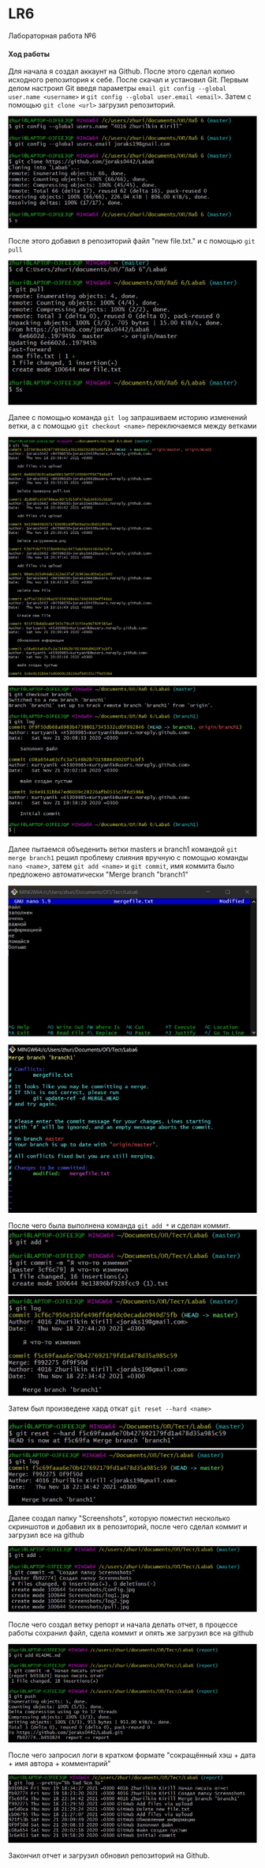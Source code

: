# LR6
Лабораторная работа №6
#### Ход работы
Для начала я создал аккаунт на Github. После этого сделал копию исходного репозитория к себе. После скачал и установил Git.
Первым делом настроил Git введя параметры `email git config --global user.name <username>` и `git config --global user.email <email>`.
Затем с помощью `git clone <url>` загрузил репозиторий.

![image](Screenshots/Config.jpg)

После этого добавил в репозиторий файл "new file.txt." и с помощью `git pull`

![image](Screenshots/pull.jpg)

Далее с помощью команда `git log` запрашиваем историю изменений ветки, а с помощью `git checkout <name>` переключаемся между ветками

![image](Screenshots/log1.jpg)

![image](Screenshots/log2.jpg)

Далее пытаемся объеденить ветки masters и branch1 командой `git merge branch1` решил проблему слияния вручную с помощью команды `nano <name`>, затем `git add <name>` и `git commit`, имя коммита было предложено автоматически "Merge branch "branch1"

![image](Screenshots/nano.jpg)

![image](Screenshots/commit.jpg)

После чего была выполнена команда `git add *` и сделан коммит.
![image](Screenshots/add0.jpg)
![image](Screenshots/commit0.jpg)

Затем был произведене хард откат `git reset --hard <name>`

![image](Screenshots/reset.jpg)
![image](Screenshots/logafter.jpg)



Далее создал папку "Screenshots", которую поместил несколько скриншотов и добавил их в репозиторий, после чего сделал коммит и загрузил все на github

![image](Screenshots/add.jpg)

После чего создал ветку репорт и начала делать отчет, в процессе работы сохранил файл, сдела коммит и опять же загрузил все на github

![image](Screenshots/add2.jpg)

После чего запросил логи в кратком формате "сокращённый хэш + дата + имя автора + комментарий"

![image](Screenshots/log.jpg)

Закончил отчет и загрузил обновил репозиторий на Github.